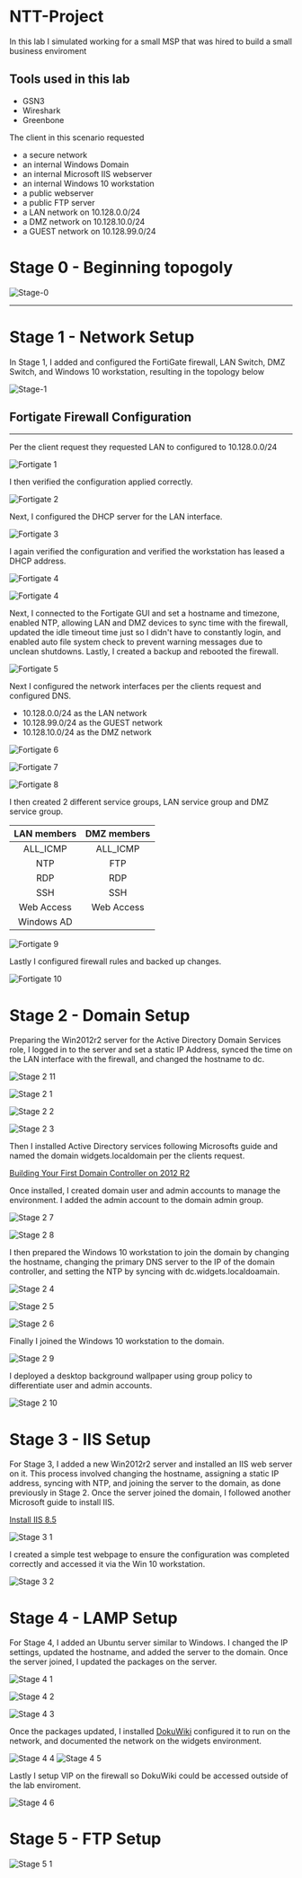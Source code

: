 # NTT-Project

In this lab I simulated working for a small MSP that was hired to build a small business enviroment

Tools used in this lab
----
* GSN3
* Wireshark
* Greenbone

The client in this scenario requested

* a secure network
* an internal Windows Domain
* an internal Microsoft IIS webserver
* an internal Windows 10 workstation
* a public webserver
* a public FTP server
* a LAN network on 10.128.0.0/24
* a DMZ network on 10.128.10.0/24
* a GUEST network on 10.128.99.0/24

# Stage 0 - Beginning topogoly 

![Stage-0](https://github.com/Ftk91/NTT-Project/assets/170447276/f7166442-d400-4640-8875-65a016036231)


----

# Stage 1 - Network Setup

In Stage 1, I added and configured the FortiGate firewall, LAN Switch, DMZ  Switch, and Windows 10 workstation, resulting in the topology below

![Stage-1](https://github.com/Ftk91/NTT-Project/assets/170447276/71d92734-67db-4a8b-b600-c7e124e5c6f7)

## Fortigate Firewall Configuration
----

Per the client request they requested LAN to configured to 10.128.0.0/24

![Fortigate 1](https://github.com/Ftk91/NTT-Project/assets/170447276/f7affebe-c446-4daa-95dc-89a16834de4f)

I then verified the configuration applied correctly.

![Fortigate 2](https://github.com/Ftk91/NTT-Project/assets/170447276/bf1a5329-c88f-43bb-8f1e-3c76dab5b229)

Next, I configured the DHCP server for the LAN interface.

![Fortigate 3](https://github.com/Ftk91/NTT-Project/assets/170447276/a8075e8c-6520-4b3f-990f-e67f82ceec80)

I again verified the configuration and verified the workstation has leased a DHCP address.

![Fortigate 4](https://github.com/Ftk91/NTT-Project/assets/170447276/d67ec68a-fc80-4d92-80d1-8ef56af4b687)

![Fortigate 4](https://github.com/Ftk91/NTT-Project/assets/170447276/dc70ecc9-a78f-4347-aa4c-96a10afb425c)

Next, I connected to the Fortigate GUI and set a hostname and timezone, enabled NTP, allowing LAN and DMZ devices to sync time with the firewall, updated the idle timeout time just so I didn't have to constantly login, and enabled auto file system check to prevent warning messages due to unclean shutdowns. Lastly, I created a backup and rebooted the firewall.

![Fortigate 5](https://github.com/Ftk91/NTT-Project/assets/170447276/53e83cf3-2db9-4d13-80c9-2d51ad3635ad)

Next I configured the network interfaces per the clients request and configured DNS.

* 10.128.0.0/24 as the LAN network
* 10.128.99.0/24 as the GUEST network
* 10.128.10.0/24 as the DMZ network

![Fortigate 6](https://github.com/Ftk91/NTT-Project/assets/170447276/67e11d00-6b14-49db-8e00-9afcb6a3eed5)
  
![Fortigate 7](https://github.com/Ftk91/NTT-Project/assets/170447276/78cb69b5-cde8-4c46-b5c6-d0ca9a5e09cc)

![Fortigate 8](https://github.com/Ftk91/NTT-Project/assets/170447276/72ad5362-728e-459e-9dc8-35755666b06f)

I then created 2 different service groups, LAN service group and DMZ service group.

| LAN members   | DMZ members   |
|:-------------:|:-------------:|
| ALL_ICMP      | ALL_ICMP      | 
| NTP           | FTP           | 
| RDP           | RDP           | 
| SSH           | SSH           |
| Web Access    | Web Access    |
| Windows AD    |               |

![Fortigate 9](https://github.com/Ftk91/NTT-Project/assets/170447276/767f01f1-6dce-4369-8fc4-d900c8032ebd)

Lastly I configured firewall rules and backed up changes.

![Fortigate 10](https://github.com/Ftk91/NTT-Project/assets/170447276/7cc86517-ad09-4bf6-8f4a-3454ba0a6c48)

# Stage 2 - Domain Setup

Preparing the Win2012r2 server for the Active Directory Domain Services role, I logged in to the server and set a static IP Address, synced the time on the LAN interface with the firewall, and changed the hostname to dc.

![Stage 2 11](https://github.com/Ftk91/NTT-Project/assets/170447276/36226bc0-b166-461c-8220-124d18efb993)

![Stage 2 1](https://github.com/Ftk91/NTT-Project/assets/170447276/18da0755-16fe-4778-958f-3e4da3882624)

![Stage 2 2](https://github.com/Ftk91/NTT-Project/assets/170447276/15062ee6-8cfe-469d-bfd2-686d437d750e)

![Stage 2 3](https://github.com/Ftk91/NTT-Project/assets/170447276/7803df49-5b40-417a-acdc-9f1eb49d4274)

Then I installed Active Directory services following Microsofts guide and named the domain widgets.localdomain per the clients request.

[Building Your First Domain Controller on 2012 R2](https://learn.microsoft.com/en-us/archive/technet-wiki/22622.building-your-first-domain-controller-on-2012-r2) 


Once installed, I created domain user and admin accounts to manage the environment. I added the admin account to the domain admin group.

![Stage 2 7](https://github.com/Ftk91/NTT-Project/assets/170447276/f81c06f3-b0a3-46d6-bc8d-80851c2e11e9)

![Stage 2 8](https://github.com/Ftk91/NTT-Project/assets/170447276/f3d01924-62e8-4ed0-8019-896325746246)


I then prepared the Windows 10 workstation to join the domain by changing the hostname, changing the primary DNS server to the IP of the domain controller, and setting the NTP by syncing with dc.widgets.localdoamain.

![Stage 2 4](https://github.com/Ftk91/NTT-Project/assets/170447276/be1fe23f-d413-498a-b402-dd8b0873ae57)

![Stage 2 5](https://github.com/Ftk91/NTT-Project/assets/170447276/5fabf2f1-0072-47e4-9db1-8a784bd34f79)

![Stage 2 6](https://github.com/Ftk91/NTT-Project/assets/170447276/56d41788-8618-4773-9b13-51c68bd4252d)

Finally I joined the Windows 10 workstation to the domain.

![Stage 2 9](https://github.com/Ftk91/NTT-Project/assets/170447276/2017b243-65b8-4146-85b4-aaf94b150aba)

I deployed a desktop background wallpaper using group policy to differentiate user and admin accounts.

![Stage 2 10](https://github.com/Ftk91/NTT-Project/assets/170447276/2055ff04-4470-40ec-a519-6371bdd04d69)

# Stage 3 - IIS Setup

For Stage 3, I added a new Win2012r2 server and installed an IIS web server on it. This process involved changing the hostname, assigning a static IP address, syncing with NTP, and joining the server to the domain, as done previously in Stage 2. Once the server joined the domain, I followed another Microsoft guide to install IIS.

[Install IIS 8.5](https://learn.microsoft.com/en-us/iis/install/installing-iis-85/installing-iis-85-on-windows-server-2012-r2#install-iis-85-for-the-first-time-in-the-server-manager)

![Stage 3 1](https://github.com/Ftk91/NTT-Project/assets/170447276/4b938e4d-8696-41ff-87eb-b7e893496496)


I created a simple test webpage to ensure the configuration was completed correctly and accessed it via the Win 10 workstation.

![Stage 3 2](https://github.com/Ftk91/NTT-Project/assets/170447276/8872e661-f69d-4ced-9086-669d061905df)

# Stage 4 - LAMP Setup

For Stage 4, I added an Ubuntu server similar to Windows. I changed the IP settings, updated the hostname, and added the server to the domain. Once the server joined, I updated the packages on the server.

![Stage 4 1](https://github.com/Ftk91/NTT-Project/assets/170447276/ff84b57a-c878-4726-b8bc-884f08d88816)

![Stage 4 2](https://github.com/Ftk91/NTT-Project/assets/170447276/e1c500e5-d39b-47c6-8c82-090fa4cb8128)

![Stage 4 3](https://github.com/Ftk91/NTT-Project/assets/170447276/70dcf469-8aed-467b-ae3e-41455395a85f)

Once the packages updated, I installed [DokuWiki](https://kifarunix.com/install-and-setup-dokuwiki-on-ubuntu-20-04/) configured it to run on the network, and documented the network on the widgets environment.

![Stage 4 4](https://github.com/Ftk91/NTT-Project/assets/170447276/5b821b05-90e1-4524-a912-0f633225b219)
![Stage 4 5](https://github.com/Ftk91/NTT-Project/assets/170447276/ad225acb-a6dd-439d-bbb0-6f5cf61bc568)

Lastly I setup VIP on the firewall so DokuWiki could be accessed outside of the lab enviroment.

![Stage 4 6](https://github.com/Ftk91/NTT-Project/assets/170447276/1319f33c-dd75-4f4b-b76a-7519d3499e6e)

# Stage 5 - FTP Setup

![Stage 5 1](https://github.com/Ftk91/NTT-Project/assets/170447276/e65e3812-eef5-4757-ab08-7caf9ac52207)


